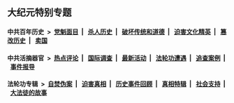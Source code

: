 ## 大纪元特别专题

#### 中共百年历史 &nbsp;>&nbsp; [党魁面目](indexes/nf1176107/README.md?11190430) &nbsp;| &nbsp; [杀人历史](indexes/nf1176106/README.md?11190430) &nbsp;| &nbsp; [破坏传统和道德](indexes/nf1176106/README.md?11190430) &nbsp;| &nbsp; [迫害文化精英](indexes/nf1176111/README.md?11190430) &nbsp;| &nbsp; [篡改历史](indexes/nf1176115/README.md?11190430) &nbsp;| &nbsp; [卖国](indexes/nf1176117/README.md?11190430) 

#### 中共活摘器官 &nbsp;>&nbsp; [热点评论](indexes/nf5879/README.md?11190430) &nbsp;| &nbsp; [国际调查](indexes/nf5947/README.md?11190430) &nbsp;| &nbsp; [最新活动](indexes/nf5883/README.md?11190430) &nbsp;| &nbsp; [法轮功遭遇](indexes/nf5881/README.md?11190430) &nbsp;| &nbsp; [追查案例](indexes/nf5880/README.md?11190430) &nbsp;| &nbsp; [事件报导](indexes/nf5877/README.md?11190430) 

#### 法轮功专辑 &nbsp;>&nbsp; [自焚伪案](indexes/nf5562/README.md?11190430) &nbsp;| &nbsp; [迫害真相](indexes/nf4379/README.md?11190430) &nbsp;| &nbsp; [历史事件回顾](indexes/nf5793/README.md?11190430) &nbsp;| &nbsp; [真相特辑](indexes/nf4389/README.md?11190430) &nbsp;| &nbsp; [社会支持](indexes/nf4386/README.md?11190430) &nbsp;| &nbsp; [大法徒的故事](indexes/nf1147481/README.md?11190430) 


